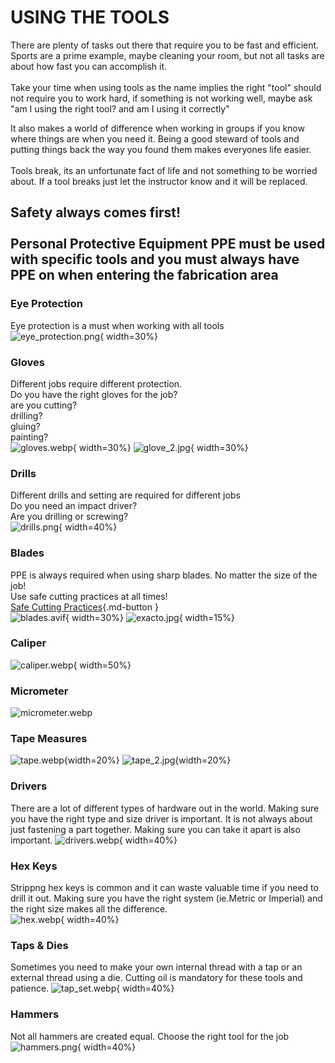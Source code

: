 # USING THE TOOLS

There are plenty of tasks out there that require you to be fast and efficient. 
<br /> Sports are a prime example, maybe cleaning your room, but not all tasks are about how fast you can accomplish it. <br /> <br />Take your time when using tools as the name implies the right "tool" should not require you to work hard, if something is not working well, maybe ask "am I using the right tool? and am I using it correctly"  

It also makes a world of difference when working in groups if you know where things are when you need it. Being a good steward of tools and putting things back the way you found them makes everyones life easier. <br /><br /> Tools break, its an unfortunate fact of life and not something to be worried about. If a tool breaks just let the instructor know and it will be replaced.

## Safety always comes first!<br /> <br /> Personal Protective Equipment PPE must be used with specific tools and you must always have PPE on when entering the fabrication area 

### Eye Protection
Eye protection is a must when working with all tools <br />
![eye_protection.png](images/eye_protection.png){ width=30%}

### Gloves
Different jobs require different protection. <br />Do you have the right gloves for the job? <br />are you cutting?<br /> drilling? <br />gluing? <br />painting?<br />
![gloves.webp](images/gloves.webp){ width=30%}
![glove_2.jpg](images/glove_2.jpg){ width=30%}

### Drills
Different drills and setting are required for different jobs<br /> Do you need an impact driver?<br /> Are you drilling or screwing?<br />
![drills.png](images/drills.png){ width=40%} 

### Blades
PPE is always required when using sharp blades. No matter the size of the job!<br/>Use safe cutting practices at all times!<br/>
[Safe Cutting Practices](practices/safe-cutting-practices){.md-button }<br/>
![blades.avif](images/blades.avif){ width=30%}
![exacto.jpg](images/exacto.jpg){ width=15%}
 
### Caliper

![caliper.webp](images/caliper.webp){ width=50%}

### Micrometer
![micrometer.webp](images/micrometer.webp) 

### Tape Measures
![tape.webp](images/tape.webp){width=20%} 
![tape_2.jpg](images/tape_2.jpg){width=20%} 

### Drivers
There are a lot of different types of hardware out in the world. Making sure you have the right type and size driver is important. It is not always about just fastening a part together. Making sure you can take it apart is also important. 
![drivers.webp](images/drivers.webp){ width=40%} 

### Hex Keys
Strippng hex keys is common and it can waste valuable time if you need to drill it out. Making sure you have the right system  (ie.Metric or Imperial) and the right size makes all the difference.<br/>
![hex.webp](images/hex.webp){ width=40%} 

### Taps & Dies
Sometimes you need to make your own internal thread with a tap or an external thread using a die. Cutting oil is mandatory for these tools and patience.
![tap_set.webp](images/tap_set.webp){ width=40%} 

### Hammers
Not all hammers are created equal. Choose the right tool for the job
![hammers.png](images/hammers.png){ width=40%} 








